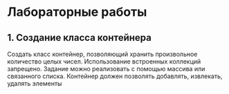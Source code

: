 # Лабораторные работы
## 1. Создание класса контейнера
Создать класс контейнер, позволяющий хранить произвольное количество целых чисел. Использование встроенных коллекций запрещено. Задание можно реализовать с помощью массива или связанного списка. Контейнер должен позволять добавлять, извлекать, удалять элементы